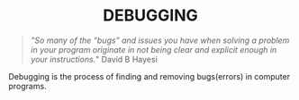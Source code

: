<h1 align = "center">DEBUGGING</h1>

> *"So many of the “bugs” and issues you have when solving a problem in your program originate in not being clear and explicit enough in your instructions.*" David B Hayesi
>

Debugging is the process of finding and removing bugs(errors) in computer programs.

